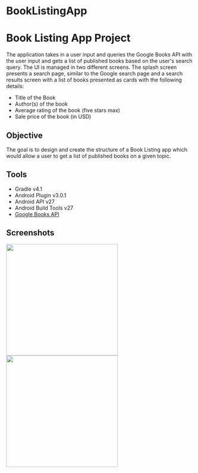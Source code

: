 # BookListingApp
Book Listing App Project
=========================

The application takes in a user input and queries the Google Books API with the user input and gets a list of published books 
based on the user's search query. The UI is managed in two different screens. The splash screen presents a search page, 
similar to the Google search page and a search results screen with a list of books presented as cards with the following 
details:
* Title of the Book
* Author(s) of the book
* Average rating of the book (five stars max)
* Sale price of the book (in USD)


Objective
---------

The goal is to design and create the structure of a Book Listing app which would allow a user to get a list of published books 
on a given topic.

Tools
----

* Gradle v4.1
* Android Plugin v3.0.1
* Android API v27
* Android Build Tools v27
* [Google Books API](https://developers.google.com/books/)

Screenshots
---------

<img src="https://raw.githubusercontent.com/SrChip15/android-book-listing-app/master/splash_screen.png"
width="300"/>
<img src="https://raw.githubusercontent.com/SrChip15/android-book-listing-app/master/search_results.png"
width="300"/>
